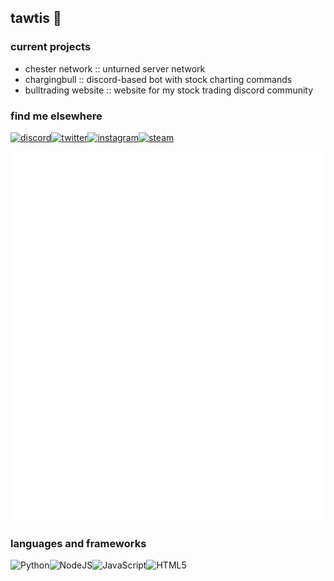 ## tawtis 🐢

### current projects

- chester network :: unturned server network
- chargingbull :: discord-based bot with stock charting commands
- bulltrading website :: website for my stock trading discord community

### find me elsewhere
[![discord](https://img.shields.io/badge/Discord%20-%237289DA.svg?&style=for-the-badge&logo=discord&logoColor=white)](https://www.instagram.com/tawtistrades/)[![twitter](https://img.shields.io/badge/Twitter%20-%231DA1F2.svg?&style=for-the-badge&logo=Twitter&logoColor=white)](https://twitter.com/tawtistrades/)[![instagram](https://img.shields.io/badge/instagram%20-%23E4405F.svg?&style=for-the-badge&logo=Instagram&logoColor=white)](https://www.instagram.com/tawtistrades)[![steam](https://img.shields.io/badge/steam%20-%23000000.svg?&style=for-the-badge&logo=steam&logoColor=white)](https://steamcommunity.com/id/tawtis/)


![stats](https://raw.githubusercontent.com/tawtis/github-stats-transparent/a1581988ce126a68318a59bb5e344d3fcbddd144/generated/overview.svg)
![langs](https://raw.githubusercontent.com/tawtis/github-stats-transparent/a1581988ce126a68318a59bb5e344d3fcbddd144/generated/languages.svg)
</a>


### languages and frameworks
<img alt="Python" src="https://img.shields.io/badge/python%20-%2314354C.svg?&style=for-the-badge&logo=python&logoColor=white"/><img alt="NodeJS" src="https://img.shields.io/badge/node.js%20-%2343853D.svg?&style=for-the-badge&logo=node.js&logoColor=white"/><img alt="JavaScript" src="https://img.shields.io/badge/javascript%20-%23323330.svg?&style=for-the-badge&logo=javascript&logoColor=%23F7DF1E"/><img alt="HTML5" src="https://img.shields.io/badge/html5%20-%23E34F26.svg?&style=for-the-badge&logo=html5&logoColor=white"/>
